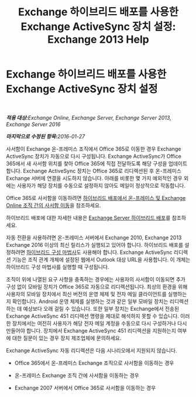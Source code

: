 ﻿---
title: 'Exchange 하이브리드 배포를 사용한 Exchange ActiveSync 장치 설정: Exchange 2013 Help'
TOCTitle: Exchange 하이브리드 배포를 사용한 Exchange ActiveSync 장치 설정
ms:assetid: 77f7cd72-2a8a-467e-9ffd-b93f5eeb2f69
ms:mtpsurl: https://technet.microsoft.com/ko-kr/library/Dn931281(v=EXCHG.150)
ms:contentKeyID: 64365530
ms.date: 01/10/2018
mtps_version: v=EXCHG.150
ms.translationtype: HT
---

# Exchange 하이브리드 배포를 사용한 Exchange ActiveSync 장치 설정

 

_<strong>적용 대상:</strong>Exchange Online, Exchange Server, Exchange Server 2013, Exchange Server 2016_

_<strong>마지막으로 수정된 항목:</strong>2016-01-27_

사서함이 Exchange 온-프레미스 조직에서 Office 365로 이동한 경우 Exchange ActiveSync 장치가 자동으로 다시 구성됩니다. Exchange ActiveSync가 Office 365에서 새 사서함 위치를 찾아 Office 365에 직접 전달하도록 해당 구성을 업데이트합니다. Exchange ActiveSync 장치는 Office 365로 리디렉션된 후 온-프레미스 Exchange 서버에 연결을 시도하지 않습니다. 아래를 비롯한 몇 가지 예외적인 경우 외에는 사용자가 해당 장치를 수동으로 설정하지 않아도 메일이 정상적으로 작동합니다.

Office 365로 사서함을 이동하려면 [하이브리드 배포에서 온-프레미스 및 Exchange Online 조직 간의 사서함 이동](move-mailboxes-between-on-premises-and-exchange-online-organizations-in-hybrid-deployments-exchange-2013-help.md)을 참조하세요.

하이브리드 배포에 대한 자세한 내용은 [Exchange Server 하이브리드 배포](exchange-server-hybrid-deployments-exchange-2013-help.md)를 참조하세요.

자동 전환을 사용하려면 온-프레미스 서버에서 Exchange 2010, Exchange 2013 Exchange 2016 이상의 최신 릴리스가 실행되고 있어야 합니다. 하이브리드 배포를 설정하려면 [하이브리드 구성 마법사](hybrid-configuration-wizard-exchange-2013-help.md)도 사용해야 합니다. Exchange ActiveSync 리디렉션 기능은 조직 관계 개체에 설정된 웹에서 Outlook 대상 URL을 사용합니다. 이 개체는 하이브리드 구성 마법사를 실행할 때 구성됩니다.

조직이 위에 나열된 요구 사항을 충족하는 경우에는 사용자의 사서함이 이동되면 추가 구성 없이 모바일 장치가 Office 365로 자동으로 리디렉션됩니다. 최상의 환경을 위해 사용자의 모바일 장치에서 최신 버전의 운영 체제 및 전자 메일 클라이언트를 실행하는지 확인합니다. Android 운영 체제를 실행하는 것과 같은 일부 모바일 장치는 리디렉션하는 데 예상보다 오래 걸릴 수 있습니다. 또한 일부 장치는 Exchange에서 전송된 Exchange ActiveSync 451 리디렉션 명령을 제대로 해석하지 못할 수 있습니다. 이러한 장치에서는 여전히 사용자가 해당 전자 메일 계정을 수동으로 다시 구성하거나 다시 만들어야 합니다. 장치에서 Exchange ActiveSync 451 리디렉션을 지원하는지 여부에 대한 질문이 있는 경우 장치 제조업체에 문의하세요.

Exchange ActiveSync 자동 리디렉션은 다음 시나리오에서 지원되지 않습니다.

  - Office 365에서 온-프레미스 Exchange 조직으로 사서함을 이동하는 경우

  - 온-프레미스 Exchange 조직 간에 사서함을 이동하는 경우

  - Exchange 2007 서버에서 Office 365로 사서함을 이동하는 경우

